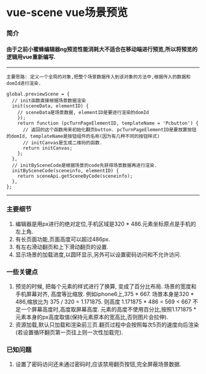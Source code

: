 # vue-scene vue场景预览


### 简介
#### 由于之前小蜜蜂编辑器ng预览性能消耗大不适合在移动端进行预览,所以将预览的逻辑用vue重新编写.
---
    主要思路: 定义一个全局的对象,把整个场景数据传入到该对象的方法中,根据传入的数据和domId进行渲染.
    
    global.previewScene = {
      // init函数直接根据场景数据渲染
      init(sceneData, elementID) {
        // sceneData是场景数据, elementID是要进行渲染的domId
        });
        return function (pcTurnPageElementID, templateName = 'Pcbutton') {
          // 返回的这个函数用来初始化翻页button. pcTurnPageElementID是要放置按钮的domId, templateName是按钮组件的名称(因为有几种不同的按钮样式)
          // initCanvas是生成二维码的函数.
          return initCanvas;
        };
      },
      // initBySceneCode是根据场景的code先获得场景数据再进行渲染.
      initBySceneCode(sceneinfo, elementID) {
        return sceneApi.getSceneByCode(sceneinfo);
      },
    };

---
### 主要细节
1. 编辑器是用px进行的绝对定位,手机区域是320 * 486.元素坐标原点是手机的左上角.
2. 有长页面功能,页面高度可以超过486px.
3. 有左右滑动翻页和上下滑动翻页的设置.
4. 显示场景的加载进度,以圆环显示,另外可以设置密码访问和不允许访问.


### 一些关键点
1. 预览的时候, 把每个元素的样式进行了换算, 变成了百分比布局. 场景的宽度和手机屏幕对齐, 高度等比缩放. 例如iphone6上,375 * 667. 场景本身是320 * 486,缩放比为 375 / 320 = 1.171875. 则高度 1.171875 * 486 = 569 < 667 不足一个屏幕高度时,高度取屏幕高度. 元素的高度不使用百分比,按照1.171875 * 元素本身的px高度取值(保持元素原本的宽高比,否则图片会拉伸).
2. 资源加载,默认只加载和渲染前三页.翻页过程中会按照每次5页的速度向后渲染(若设置循环翻页第一页往上则一次性加载完).

### 已知问题
1. 设置了密码访问还未通过密码时,应该禁用翻页按钮,完全屏蔽场景数据.
